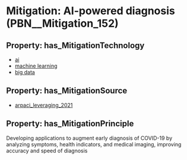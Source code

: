 # Mitigation: __AI-powered diagnosis__ (PBN__Mitigation_152)

## Property: has_MitigationTechnology

* [ai](../Technology/PBN__Technology_278)
* [machine learning](../Technology/PBN__Technology_3004)
* [big data](../Technology/PBN__Technology_276)

## Property: has_MitigationSource

* [arpaci_leveraging_2021](../Article/PBN__Article_297)

## Property: has_MitigationPrinciple

Developing applications to augment early diagnosis of COVID-19 by analyzing symptoms, health indicators, and medical imaging, improving accuracy and speed of diagnosis

